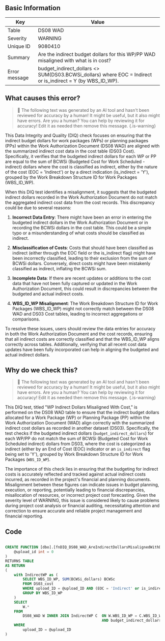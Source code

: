 ## Basic Information
| Key         | Value          |
|-------------|----------------|
| Table       | DS08 WAD |
| Severity    | WARNING |
| Unique ID   | 9080410   |
| Summary     | Are the indirect budget dollars for this WP/PP WAD misaligned with what is in cost? |
| Error message | budget_indirect_dollars <> SUM(DS03.BCWSi_dollars) where EOC = Indirect or is_indirect = Y (by WBS_ID_WP). |

## What causes this error?

> :robot: The following text was generated by an AI tool and hasn't been reviewed for accuracy by a human! It might be useful, but it also might have errors. Are you a human? You can help by reviewing it for accuracy! Edit it as needed then remove this message.
{.is-warning}

This Data Integrity and Quality (DIQ) check focuses on ensuring that the indirect budget dollars for work packages (WPs) or planning packages (PPs) within the Work Authorization Document (DS08 WAD) are aligned with the summarized indirect cost data in the cost table (DS03 Cost). Specifically, it verifies that the budgeted indirect dollars for each WP or PP are equal to the sum of BCWSi (Budgeted Cost for Work Scheduled - indirect) dollars where the cost is classified as indirect, either by the nature of the cost (EOC = 'Indirect') or by a direct indication (is_indirect = 'Y'), grouped by the Work Breakdown Structure ID for Work Packages (WBS_ID_WP).

When this DIQ test identifies a misalignment, it suggests that the budgeted indirect dollars recorded in the Work Authorization Document do not match the aggregated indirect cost data from the cost records. This discrepancy could be due to several reasons:

1. **Incorrect Data Entry**: There might have been an error in entering the budgeted indirect dollars in the Work Authorization Document or in recording the BCWSi dollars in the cost table. This could be a simple typo or a misunderstanding of what costs should be classified as indirect.

2. **Misclassification of Costs**: Costs that should have been classified as indirect (either through the EOC field or the is_indirect flag) might have been incorrectly classified, leading to their exclusion from the sum of BCWSi dollars. Conversely, direct costs might have been mistakenly classified as indirect, inflating the BCWSi sum.

3. **Incomplete Data**: If there are recent updates or additions to the cost data that have not been fully captured or updated in the Work Authorization Document, this could result in discrepancies between the budgeted and actual indirect costs.

4. **WBS_ID_WP Misalignment**: The Work Breakdown Structure ID for Work Packages (WBS_ID_WP) might not correctly match between the DS08 WAD and DS03 Cost tables, leading to incorrect aggregations or comparisons.

To resolve these issues, users should review the data entries for accuracy in both the Work Authorization Document and the cost records, ensuring that all indirect costs are correctly classified and that the WBS_ID_WP aligns correctly across tables. Additionally, verifying that all recent cost data updates have been fully incorporated can help in aligning the budgeted and actual indirect dollars.
## Why do we check this?

> :robot: The following text was generated by an AI tool and hasn't been reviewed for accuracy by a human! It might be useful, but it also might have errors. Are you a human? You can help by reviewing it for accuracy! Edit it as needed then remove this message.
{.is-warning}

This DIQ test, titled "WP Indirect Dollars Misaligned With Cost," is performed on the DS08 WAD table to ensure that the indirect budget dollars allocated for a Work Package (WP) or Planning Package (PP) within the Work Authorization Document (WAD) align correctly with the summarized indirect cost dollars as recorded in another dataset (DS03). Specifically, the test checks if the budgeted indirect dollars (`budget_indirect_dollars`) for each WP/PP do not match the sum of BCWSi (Budgeted Cost for Work Scheduled indirect) dollars from DS03, where the cost is categorized as indirect (either by an End of Cost (EOC) indicator or an `is_indirect` flag being set to 'Y'), grouped by Work Breakdown Structure ID for Work Packages (`WBS_ID_WP`).

The importance of this check lies in ensuring that the budgeting for indirect costs is accurately reflected and tracked against actual indirect costs incurred, as recorded in the project's financial and planning documents. Misalignment between these figures can indicate issues in budget planning, execution, or reporting, potentially leading to financial discrepancies, misallocation of resources, or incorrect project cost forecasting. Given the severity level of WARNING, this issue is considered likely to cause problems during project cost analysis or financial auditing, necessitating attention and correction to ensure accurate and reliable project management and financial reporting.
## Code

```sql

CREATE FUNCTION [dbo].[fnDIQ_DS08_WAD_AreIndirectDollarsMisalignedWithDS03WP] (
	@upload_id int = 0
)
RETURNS TABLE
AS RETURN
(
	with IndirectWP as (
		SELECT WBS_ID_WP, SUM(BCWSi_dollars) BCWSc
		FROM DS03_cost
		WHERE upload_ID = @upload_ID AND (EOC = 'Indirect' or is_indirect = 'Y') AND WBS_ID_WP IS NOT NULL
		GROUP BY WBS_ID_WP
	)
	SELECT 
		W.*
	FROM 
		DS08_WAD W INNER JOIN IndirectWP C 	ON W.WBS_ID_WP = C.WBS_ID_WP
											AND budget_indirect_dollars <> C.BCWSc
	WHERE
		upload_ID = @upload_ID  
)
```
